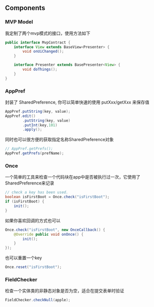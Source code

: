 ## Components
### MVP Model
我定制了两个mvp模式的接口，使用方法如下
```java
public interface MvpContract {
    interface View extends BaseView<Presenter> {
        void onUiChanged();
    }

    interface Presenter extends BasePresenter<View> {
        void doThings();
    }
}
```

### AppPref
封装了 SharedPreference, 你可以简单快速的使用 putXxx/getXxx 来保存值

```java
AppPref.putString(key, value);
AppPref.edit()
        .putString(key, value)
        .putInt(key,101)
        .apply();
```

同时也可以很方便的获取指定名称SharedPreference对象

```java
// AppPref.getPrefs();
AppPref.getPrefs(prefName);
```

### Once
一个简单的工具来检查一个代码块在app中是否被执行过一次，它使用了SharedPreference来记录
```java
// check a key has been used.
boolean isFirstBoot = Once.check("isFirstBoot");
if (isFirstBoot) {
    init();
}
```

如果你喜欢回调的方式也可以
```java
Once.check("isFirstBoot", new OnceCallback() {
    @Override public void onOnce() {
        init();
    }
});

```
也可以重置一个key
```java
Once.reset("isFirstBoot");
```

### FieldChecker
检查一个实体类的非静态对象是否为空，适合在提交表单时验证
```java
FieldChecker.checkNull(apple);
```